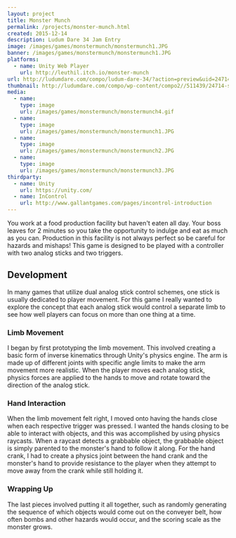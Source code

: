 ```yaml
---
layout: project
title: Monster Munch
permalink: /projects/monster-munch.html
created: 2015-12-14
description: Ludum Dare 34 Jam Entry
image: /images/games/monstermunch/monstermunch1.JPG
banner: /images/games/monstermunch/monstermunch1.JPG
platforms:
  - name: Unity Web Player
    url: http://leuthil.itch.io/monster-munch
url: http://ludumdare.com/compo/ludum-dare-34/?action=preview&uid=24714
thumbnail: http://ludumdare.com/compo/wp-content/compo2//511439/24714-shot0-1450151525.jpg-crop-180-140.jpg
media:
  - name:
    type: image
    url: /images/games/monstermunch/monstermunch4.gif
  - name:
    type: image
    url: /images/games/monstermunch/monstermunch1.JPG
  - name: 
    type: image
    url: /images/games/monstermunch/monstermunch2.JPG
  - name: 
    type: image
    url: /images/games/monstermunch/monstermunch3.JPG
thirdparty:
  - name: Unity
    url: https://unity.com/
  - name: InControl
    url: http://www.gallantgames.com/pages/incontrol-introduction
---
```


You work at a food production facility but haven't eaten all day. Your boss leaves for 2 minutes so you take the opportunity to indulge and eat as much as you can. Production in this facility is not always perfect so be careful for hazards and mishaps! This game is designed to be played with a controller with two analog sticks and two triggers.

## Development ##

In many games that utilize dual analog stick control schemes, one stick is usually dedicated to player movement. For this game I really wanted to explore the concept that each analog stick would control a separate limb to see how well players can focus on more than one thing at a time.

### Limb Movement ###

I began by first prototyping the limb movement. This involved creating a basic form of inverse kinematics through Unity's physics engine. The arm is made up of different joints with specific angle limits to make the arm movement more realistic. When the player moves each analog stick, physics forces are applied to the hands to move and rotate toward the direction of the analog stick.

### Hand Interaction ###

When the limb movement felt right, I moved onto having the hands close when each respective trigger was pressed. I wanted the hands closing to be able to interact with objects, and this was accomplished by using physics raycasts. When a raycast detects a grabbable object, the grabbable object is simply parented to the monster's hand to follow it along. For the hand crank, I had to create a physics joint between the hand crank and the monster's hand to provide resistance to the player when they attempt to move away from the crank while still holding it.

### Wrapping Up ###

The last pieces involved putting it all together, such as randomly generating the sequence of which objects would come out on the conveyer belt, how often bombs and other hazards would occur, and the scoring scale as the monster grows.